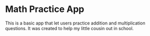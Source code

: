 # Math Practice App
This is a basic app that let users practice addition and multiplication questions. It was created to help my little cousin out in school.
